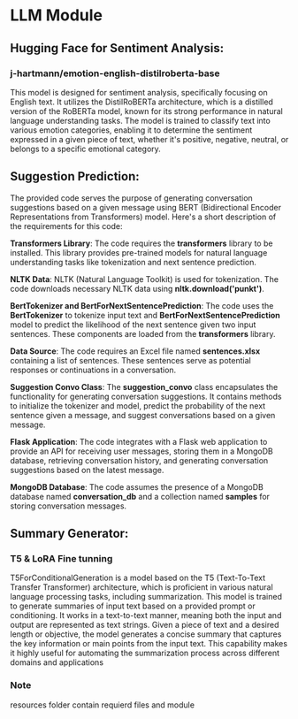 # LLM Module

## Hugging Face for Sentiment Analysis:
### j-hartmann/emotion-english-distilroberta-base
This model is designed for sentiment analysis, specifically focusing on English text. It utilizes the DistilRoBERTa architecture, which is a distilled version of the RoBERTa model, known for its strong performance in natural language understanding tasks. The model is trained to classify text into various emotion categories, enabling it to determine the sentiment expressed in a given piece of text, whether it's positive, negative, neutral, or belongs to a specific emotional category.

## Suggestion Prediction:
The provided code serves the purpose of generating conversation suggestions based on a given message using BERT (Bidirectional Encoder Representations from Transformers) model. Here's a short description of the requirements for this code:

**Transformers Library**: The code requires the **transformers** library to be installed. This library provides pre-trained models for natural language understanding tasks like tokenization and next sentence prediction.

**NLTK Data**: NLTK (Natural Language Toolkit) is used for tokenization. The code downloads necessary NLTK data using **nltk.download('punkt')**.

**BertTokenizer and BertForNextSentencePrediction**: The code uses the **BertTokenizer** to tokenize input text and **BertForNextSentencePrediction** model to predict the likelihood of the next sentence given two input sentences. These components are loaded from the **transformers** library.

**Data Source**: The code requires an Excel file named **sentences.xlsx** containing a list of sentences. These sentences serve as potential responses or continuations in a conversation.

**Suggestion Convo Class**: The **suggestion_convo** class encapsulates the functionality for generating conversation suggestions. It contains methods to initialize the tokenizer and model, predict the probability of the next sentence given a message, and suggest conversations based on a given message.

**Flask Application**: The code integrates with a Flask web application to provide an API for receiving user messages, storing them in a MongoDB database, retrieving conversation history, and generating conversation suggestions based on the latest message.

**MongoDB Database**: The code assumes the presence of a MongoDB database named **conversation_db** and a collection named **samples** for storing conversation messages.

## Summary Generator:
### T5 & LoRA Fine tunning
T5ForConditionalGeneration is a model based on the T5 (Text-To-Text Transfer Transformer) architecture, which is proficient in various natural language processing tasks, including summarization. This model is trained to generate summaries of input text based on a provided prompt or conditioning. It works in a text-to-text manner, meaning both the input and output are represented as text strings. Given a piece of text and a desired length or objective, the model generates a concise summary that captures the key information or main points from the input text. This capability makes it highly useful for automating the summarization process across different domains and applications


### Note
resources folder contain requierd files and module
